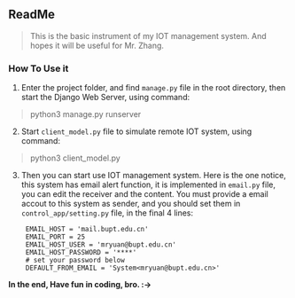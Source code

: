 ## ReadMe

>This is the basic instrument of my IOT management system.  And hopes it will be useful for Mr. Zhang.


### How To Use it

1. Enter the project folder, and find `manage.py` file in the root directory, then start the Django Web Server, using command:

 > python3 manage.py runserver
	
2. Start `client_model.py` file to simulate remote IOT system, using command:

 > python3 client_model.py
 
3. Then you can start use IOT management system. Here is the one notice, this system has email alert function, it is implemented in `email.py` file, you can edit the receiver and the content. You must provide a email accout to this system as sender, and you should set them in `control_app/setting.py` file, in the final 4 lines:

		EMAIL_HOST = 'mail.bupt.edu.cn' 
		EMAIL_PORT = 25
		EMAIL_HOST_USER = 'mryuan@bupt.edu.cn'
		EMAIL_HOST_PASSWORD = '****' 
		# set your password below
		DEFAULT_FROM_EMAIL = 'System<mryuan@bupt.edu.cn>'  
		
**In the end, Have fun in coding, bro. :->**